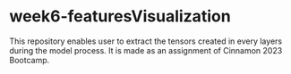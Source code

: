 # week6-featuresVisualization

This repository enables user to extract the tensors created in every layers during the model process.
It is made as an assignment of Cinnamon 2023 Bootcamp. 